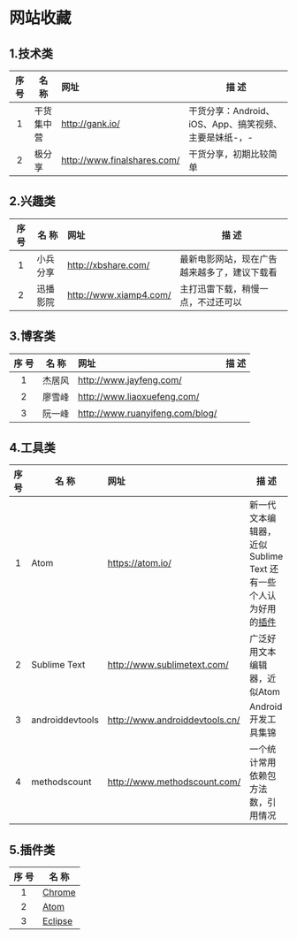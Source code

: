 # 网站收藏
## 1.技术类

序 号 | 名 称   | 网址                          | 描 述
:-: | ----- | :-------------------------- | ----------------------------------
1   | 干货集中营 | http://gank.io/             | 干货分享：Android、iOS、App、搞笑视频、主要是妹纸-，-
2   | 极分享   | http://www.finalshares.com/ | 干货分享，初期比较简单

## 2.兴趣类

序 号 | 名 称  | 网址                     | 描 述
:-: | ---- | :--------------------- | ----------------------
1   | 小兵分享 | http://xbshare.com/    | 最新电影网站，现在广告越来越多了，建议下载看
2   | 迅播影院 | http://www.xiamp4.com/ | 主打迅雷下载，稍慢一点，不过还可以

## 3.博客类

序 号 | 名 称 | 网址                              | 描 述
:-: | --- | :------------------------------ | ---
1   | 杰居风 | http://www.jayfeng.com/         |
2   | 廖雪峰 | http://www.liaoxuefeng.com/     |
3   | 阮一峰 | http://www.ruanyifeng.com/blog/ |

## 4.工具类

序 号 | 名 称             | 网址                             | 描 述
:-: | --------------- | :----------------------------- | ---------------------------------------------------------
1   | Atom            | https://atom.io/               | 新一代文本编辑器，近似Sublime Text  还有一些个人认为好用的[插件](atom/plugins.md)
2   | Sublime Text    | http://www.sublimetext.com/    | 广泛好用文本编辑器，近似Atom
3   | androiddevtools | http://www.androiddevtools.cn/ | Android开发工具集锦
4   | methodscount    | http://www.methodscount.com/   | 一个统计常用依赖包方法数，引用情况

## 5.插件类

序 号 | 名 称
:-: | -----------------------------
1   | [Chrome](chrome/plugins.md)
2   | [Atom](atom/plugins.md)
3   | [Eclipse](eclipse/plugins.md)
